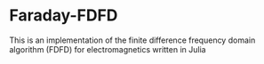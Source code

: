 # Faraday-FDFD

This is an implementation of the finite difference frequency domain algorithm (FDFD) for electromagnetics written in Julia
